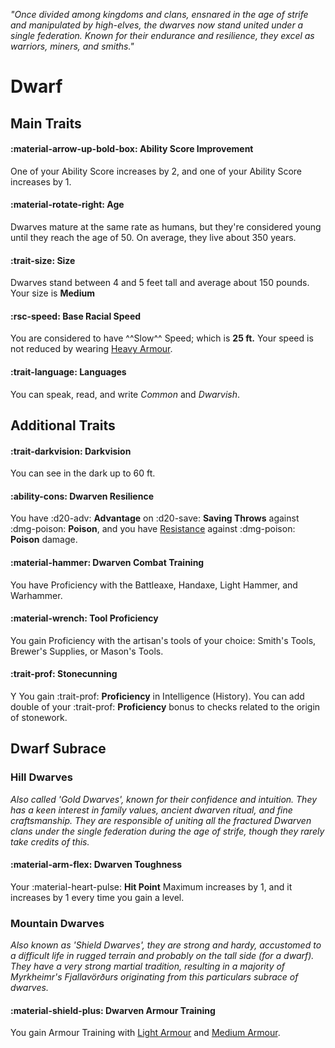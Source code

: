 <p style="text-align: center;">

<i>

"Once divided among kingdoms and clans, ensnared in the age of strife and manipulated by high-elves, the dwarves now stand united under a single federation. Known for their endurance and resilience, they excel as warriors, miners, and smiths."

</i>

</p>

# Dwarf

## Main Traits

#### :material-arrow-up-bold-box: Ability Score Improvement

One of your Ability Score increases by 2, and one of your Ability Score increases by 1.

#### :material-rotate-right: Age

Dwarves mature at the same rate as humans, but they're considered young until they reach the age of 50. On average, they live about 350 years.

#### :trait-size: Size

Dwarves stand between 4 and 5 feet tall and average about 150 pounds. Your size is **Medium**

#### :rsc-speed: Base Racial Speed

You are considered to have ^^Slow^^ Speed; which is **25 ft.** Your speed is not reduced by wearing [Heavy Armour](../../equipment/armour/index.md#heavy-armour).

#### :trait-language: Languages

You can speak, read, and write *Common* and *Dwarvish*.

## Additional Traits

#### :trait-darkvision: Darkvision

You can see in the dark up to 60 ft.

#### :ability-cons: Dwarven Resilience

You have :d20-adv: **Advantage** on :d20-save: **Saving Throws** against :dmg-poison: **Poison**, and you have [Resistance](../../gameplay/combat/damage-healing.md#resistance) against :dmg-poison: **Poison** damage.

#### :material-hammer: Dwarven Combat Training

You have Proficiency with the Battleaxe, Handaxe, Light Hammer, and Warhammer.

#### :material-wrench: Tool Proficiency

You gain Proficiency with the artisan's tools of your choice: Smith's Tools, Brewer's Supplies, or Mason's Tools.

#### :trait-prof: Stonecunning 
Y
You gain :trait-prof: **Proficiency** in Intelligence (History). You can add double of your :trait-prof: **Proficiency** bonus to checks related to the origin of stonework.

## Dwarf Subrace

### Hill Dwarves

*Also called 'Gold Dwarves', known for their confidence and intuition. They has a keen interest in family values, ancient dwarven ritual, and fine craftsmanship. They are responsible of uniting all the fractured Dwarven clans under the single federation during the age of strife, though they rarely take credits of this.*

#### :material-arm-flex: Dwarven Toughness

Your :material-heart-pulse: **Hit Point** Maximum increases by 1, and it increases by 1 every time you gain a level.

### Mountain Dwarves

*Also known as 'Shield Dwarves', they are strong and hardy, accustomed to a difficult life in rugged terrain and probably on the tall side (for a dwarf). They have a very strong martial tradition, resulting in a majority of Myrkheimr's Fjallavörðurs originating from this particulars subrace of dwarves.*

#### :material-shield-plus: Dwarven Armour Training

You gain Armour Training with [Light Armour](../../equipment/armour/index.md#light-armour) and [Medium Armour](../../equipment/armour/index.md#medium-armour).

